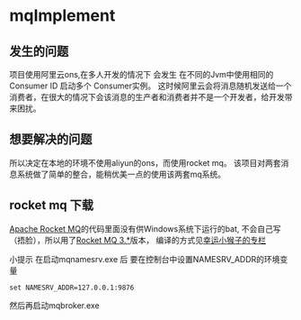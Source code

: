 # mqImplement
## 发生的问题
项目使用阿里云ons,在多人开发的情况下 会发生 在不同的Jvm中使用相同的 Consumer ID 启动多个 Consumer实例。
这时候阿里云会将消息随机发送给一个消费者，在很大的情况下会该消息的生产者和消费者并不是一个开发者，给开发带来困扰。
## 想要解决的问题
所以决定在本地的环境不使用aliyun的ons，而使用rocket mq。
该项目对两套消息系统做了简单的整合，能稍优美一点的使用该两套mq系统。

## rocket mq 下载
[Apache Rocket MQ](https://github.com/alibaba/rocketmq)的代码里面没有供Windows系统下运行的bat,
不会自己写（捂脸），所以用了[Rocket MQ 3.*](https://github.com/alibaba/RocketMQ/releases)版本，
编译的方式见[幸运小猴子的专栏](http://blog.csdn.net/ruishenh/article/details/22390809)

小提示 在启动mqnamesrv.exe 后 要在控制台中设置NAMESRV_ADDR的环境变量
 ```$xslt
set NAMESRV_ADDR=127.0.0.1:9876
```
然后再启动mqbroker.exe

